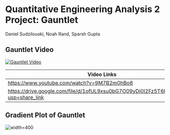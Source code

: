 # Quantitative Engineering Analysis 2 Project: Gauntlet

Daniel Sudzilouski, Noah Rand, Sparsh Gupta

## Gauntlet Video
[![Gauntlet Video](http://img.youtube.com/vi/9M7B2m0hBo8/0.jpg)](http://www.youtube.com/watch?v=9M7B2m0hBo8 "Gauntlet Video")


| Video Links  | 
| ------------- | 
| https://www.youtube.com/watch?v=9M7B2m0hBo8 | 
|https://drive.google.com/file/d/1ofUL9xsu0bG7O09yDi0I2Fz5T6Pls49R/view?usp=share_link | 

## Gradient Plot of Gauntlet

![width=400](https://user-images.githubusercontent.com/19605629/235258434-019464d8-a635-4735-8cb9-1c6e87de1767.png)
